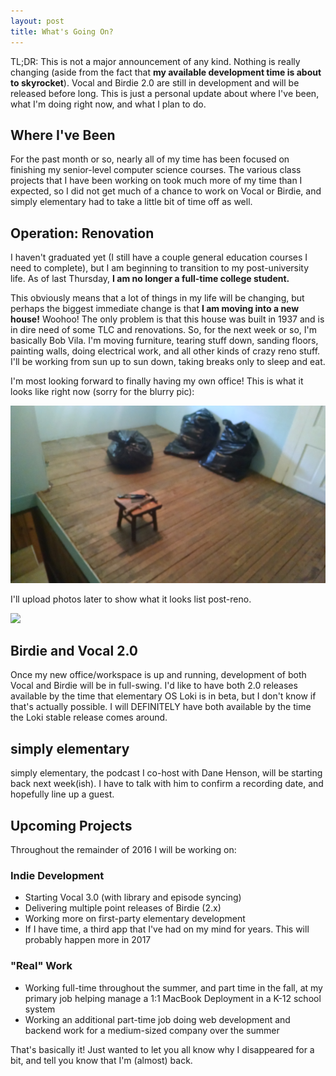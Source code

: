 ```yaml
---
layout: post
title: What's Going On?
---
```


TL;DR: This is not a major announcement of any kind. Nothing is really changing (aside from the fact that **my available development time is about to skyrocket**). Vocal and Birdie 2.0 are still in development and will be released before long. This is just a personal update about where I've been, what I'm doing right now, and what I plan to do.

## Where I've Been
For the past month or so, nearly all of my time has been focused on finishing my senior-level computer science courses. The various class projects that I have been working on took much more of my time than I expected, so I did not get much of a chance to work on Vocal or Birdie, and simply elementary had to take a little bit of time off as well.

## Operation: Renovation
I haven't graduated yet (I still have a couple general education courses I need to complete), but I am beginning to transition to my post-university life. As of last Thursday, **I am no longer a full-time college student.**

This obviously means that a lot of things in my life will be changing, but perhaps the biggest immediate change is that **I am moving into a new house!** Woohoo! The only problem is that this house was built in 1937 and is in dire need of some TLC and renovations. So, for the next week or so, I'm basically Bob Vila. I'm moving furniture, tearing stuff down, sanding floors, painting walls, doing electrical work, and all other kinds of crazy reno stuff. I'll be working from sun up to sun down, taking breaks only to sleep and eat.

I'm most looking forward to finally having my own office! This is what it looks like right now (sorry for the blurry pic):

![](img/2016-05-08/office_before.jpg)

I'll upload photos later to show what it looks list post-reno.

![](https://j.gifs.com/R6rEDK.gif)

## Birdie and Vocal 2.0
Once my new office/workspace is up and running, development of both Vocal and Birdie will be in full-swing. I'd like to have both 2.0 releases available by the time that elementary OS Loki is in beta, but I don't know if that's actually possible. I will DEFINITELY have both available by the time the Loki stable release comes around.

## simply elementary
simply elementary, the podcast I co-host with Dane Henson, will be starting back next week(ish). I have to talk with him to confirm a recording date, and hopefully line up a guest.

## Upcoming Projects
Throughout the remainder of 2016 I will be working on:
### Indie Development
* Starting Vocal 3.0 (with library and episode syncing)
* Delivering multiple point releases of Birdie (2.x)
* Working more on first-party elementary development
* If I have time, a third app that I've had on my mind for years. This will probably happen more in 2017

### "Real" Work
* Working full-time throughout the summer, and part time in the fall, at my primary job helping manage a 1:1 MacBook Deployment in a K-12 school system
* Working an additional part-time job doing web development and backend work for a medium-sized company over the summer

That's basically it! Just wanted to let you all know why I disappeared for a bit, and tell you know that I'm (almost) back.
